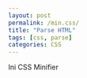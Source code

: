 ```yaml
---
layout: post
permalink: /min.css/
title: "Parse HTML"
tags: [css, parse]
categories: CSS
---
```


Ini CSS Minifier
